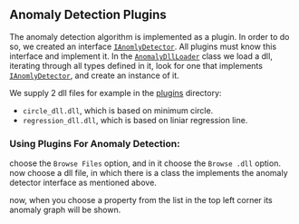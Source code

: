 ## Anomaly Detection Plugins
The anomaly detection algorithm is implemented as a plugin.
In order to do so, we created an interface [```IAnomlyDetector```](PluginInterface/IAnomalyDetector.cs).
All plugins must know this interface and implement it.
In the [```AnomalyDllLoader```](AP2ex1/Model/ModelImplement/AnomalyDLLLoader.cs) class we load a dll, iterating through all types defined in it, look for one that implements [```IAnomlyDetector```](PluginInterface/IAnomalyDetector.cs), and create an instance of it.

We supply 2 dll files for example in the [plugins](plugins) directory:
- ```circle_dll.dll```, which is based on minimum circle.
- ```regression_dll.dll```, which is based on liniar regression line.


### Using Plugins For Anomaly Detection:
choose the `Browse Files` option, and in it choose the `Browse .dll` option. 
now choose a dll file, in which there is a class the implements the anomaly detector interface as mentioned above.

now, when you choose a property from the list in the top left corner its anomaly graph will be shown.
